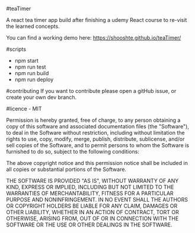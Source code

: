 #teaTimer

A react tea timer app build after finishing a udemy React course to re-visit the learned concepts.

You can find a working demo here:
https://shooshte.github.io/teaTimer/

#scripts
* npm start
* npm run test
* npm run build
* npm run deploy

#contributing
If you want to contribute please open a gitHub issue, or create your own dev branch.

#licence - MIT

Permission is hereby granted, free of charge, to any person obtaining a copy of this software and associated documentation files (the "Software"), to deal in the Software without restriction, including without limitation the rights to use, copy, modify, merge, publish, distribute, sublicense, and/or sell copies of the Software, and to permit persons to whom the Software is furnished to do so, subject to the following conditions:

The above copyright notice and this permission notice shall be included in all copies or substantial portions of the Software.

THE SOFTWARE IS PROVIDED "AS IS", WITHOUT WARRANTY OF ANY KIND, EXPRESS OR IMPLIED, INCLUDING BUT NOT LIMITED TO THE WARRANTIES OF MERCHANTABILITY, FITNESS FOR A PARTICULAR PURPOSE AND NONINFRINGEMENT. IN NO EVENT SHALL THE AUTHORS OR COPYRIGHT HOLDERS BE LIABLE FOR ANY CLAIM, DAMAGES OR OTHER LIABILITY, WHETHER IN AN ACTION OF CONTRACT, TORT OR OTHERWISE, ARISING FROM, OUT OF OR IN CONNECTION WITH THE SOFTWARE OR THE USE OR OTHER DEALINGS IN THE SOFTWARE.